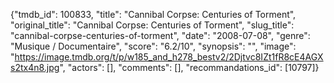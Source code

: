 {"tmdb_id": 100833, "title": "Cannibal Corpse: Centuries of Torment", "original_title": "Cannibal Corpse: Centuries of Torment", "slug_title": "cannibal-corpse-centuries-of-torment", "date": "2008-07-08", "genre": "Musique / Documentaire", "score": "6.2/10", "synopsis": "", "image": "https://image.tmdb.org/t/p/w185_and_h278_bestv2/2Djtvc8IZt1fR8cE4AGXs2tx4n8.jpg", "actors": [], "comments": [], "recommandations_id": [10797]}